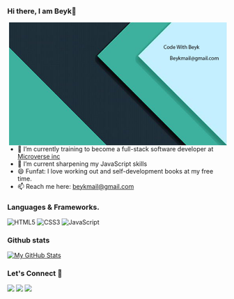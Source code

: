 ### Hi there, I am Beyk👋
<img align='right' src="./banner.png" width="500">

- 🔭 I’m currently training to become a 
full-stack software developer at [Microverse inc](https://www.microverse.org/)
- 🌱 I’m current sharpening my JavaScript skills
- 😄 Funfat: I love working out and self-development books at my free time. 
- 📫 Reach me here: beykmail@gmail.com


### Languages & Frameworks.
![HTML5](https://icongr.am/devicon/html5-original.svg?size=50&color=currentColor)
![CSS3](https://icongr.am/devicon/css3-original.svg?size=50&color=currentColor)
![JavaScript](https://icongr.am/devicon/javascript-original.svg?size=50&color=currentColor)
### Github stats
[![My GitHub Stats](https://github-readme-stats.vercel.app/api/?username=beyk&count_private=true&theme=tokyonight&showicons=true)]()

<h3 align="left">Let's Connect 🤝</h3>
<div align="left">
<a target="_blank"
href="https://www.linkedin.com/in/samuel-ackon-882717190/"><img
src="https://img.shields.io/badge/-LinkedIn-0077b5?style=for-the-badge&logo=LinkedIn&logoColor=white"></img></a> <a target="_blank"
href="mailto:beykmail@gmail.com"><img
src="https://img.shields.io/badge/-Gmail-D14836?style=for-the-badge&logo=Gmail&logoColor=white"></img></a> <a target="_blank"
href="https://twitter.com/Beyk_a"><img
src="https://img.shields.io/badge/-Twitter-1DA1F2?style=for-the-badge&logo=Twitter&logoColor=white"></img></a>
<div/>




<!--
**beyk/Beyk** is a ✨ _special_ ✨ repository because its `README.md` (this file) appears on your GitHub profile.

Here are some ideas to get you started:

- 🔭 I’m currently working on ...
- 🌱 I’m currently learning ...
- 👯 I’m looking to collaborate on ...
- 🤔 I’m looking for help with ...
- 💬 Ask me about ...
- 📫 How to reach me: ...
- 😄 Pronouns: ...
- ⚡ Fun fact: ...
-->
